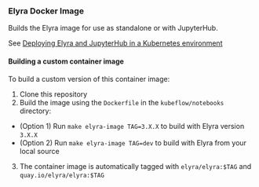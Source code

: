 <!--
{% comment %}
Copyright 2018-2021 Elyra Authors

Licensed under the Apache License, Version 2.0 (the "License");
you may not use this file except in compliance with the License.
You may obtain a copy of the License at

http://www.apache.org/licenses/LICENSE-2.0

Unless required by applicable law or agreed to in writing, software
distributed under the License is distributed on an "AS IS" BASIS,
WITHOUT WARRANTIES OR CONDITIONS OF ANY KIND, either express or implied.
See the License for the specific language governing permissions and
limitations under the License.
{% endcomment %}
-->

### Elyra Docker Image

Builds the Elyra image for use as standalone or with JupyterHub.

See [Deploying Elyra and JupyterHub in a Kubernetes environment](https://elyra.readthedocs.io/en/latest/recipes/deploying-elyra-in-a-jupyterhub-environment.html#deploying-elyra-jupyterhub-in-a-kubernetes-environment)

#### Building a custom container image

To build a custom version of this container image:
1. Clone this repository
2. Build the image using the `Dockerfile` in the `kubeflow/notebooks` directory:
  - (Option 1) Run `make elyra-image TAG=3.X.X` to build with Elyra version `3.X.X`
  - (Option 2) Run `make elyra-image TAG=dev` to build with Elyra from your local source
3. The container image is automatically tagged with `elyra/elyra:$TAG` and `quay.io/elyra/elyra:$TAG`